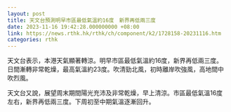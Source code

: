 ```yaml
---
layout: post
title: 天文台預測明早市區最低氣溫約16度　新界再低兩三度
date: 2023-11-16 19:42:28.000000000 +08:00
link: https://news.rthk.hk/rthk/ch/component/k2/1728158-20231116.htm
categories: rthk
---
```


天文台表示，本港天氣顯著轉涼。明早市區最低氣溫約16度，新界再低兩三度。日間漸轉非常乾燥，最高氣溫約23度。吹清勁北風，初時離岸吹強風，高地間中吹烈風。

天文台又說，展望周末期間陽光充沛及非常乾燥，早上清涼。市區最低氣溫16度左右，新界再低兩三度。下周初至中期氣溫逐漸回升。
